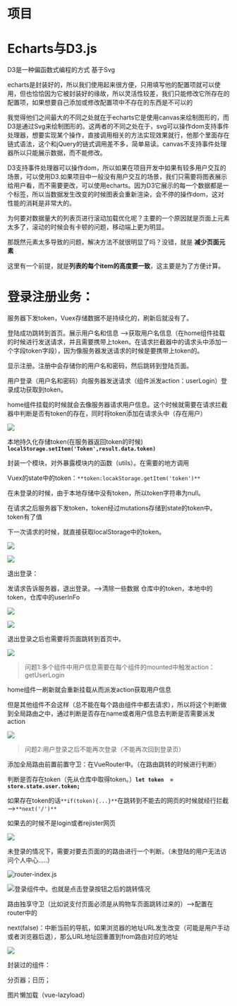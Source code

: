 # 项目



# Echarts与D3.js

D3是一种偏函数式编程的方式 基于Svg

echarts是封装好的，所以我们使用起来很方便，只用填写他的配置项就可以使用，但也恰恰因为它被封装好的缘故，所以灵活性较差，我们只能修改它所存在的配置项，如果想要自己添加或修改配置项中不存在的东西是不可以的

我觉得他们之间最大的不同之处就在于echarts它是使用canvas来绘制图形的，而D3是通过Svg来绘制图形的。这两者的不同之处在于，svg可以操作dom支持事件处理器，想要实现某个操作，直接调用相关的方法实现效果就行，他那个里面存在链式语法，这个和jQuery的链式调用差不多，简单易读。canvas不支持事件处理器所以只能展示数据，而不能修改。


D3支持事件处理器可以操作dom，所以如果在项目开发中如果有较多用户交互的场景，可以使用D3.如果项目中一般没有用户交互的场景，我们只需要将图表展示给用户看，而不需要更改，可以使用echarts。因为D3它展示的每一个数据都是一个标签，所以当数据发生改变的时候图表会重新渲染，会不停的操作dom，这对性能的消耗是非常大的。



为何要对数据量大的列表页进行滚动加载优化呢？主要的一个原因就是页面上元素太多了，滚动的时候会有卡顿的问题，移动端上更为明显。

那既然元素太多导致的问题，解决方法不就很明显了吗？没错，就是 **减少页面元素**

这里有一个前提，就是**列表的每个item的高度要一致**，这主要是为了方便计算。




# 登录注册业务：

服务器下发token，Vuex存储数据不是持续化的，刷新后就没有了。

登陆成功跳转到首页。展示用户名和信息 —>获取用户名信息（在home组件挂载的时候进行发送请求，并且需要携带上token。在请求拦截器中的请求头中添加一个字段token字段），因为像服务器发送请求的时候是要携带上token的。



显示注册。注册中会存储你的用户名和密码，然后跳转到登陆页面。

用户登录（用户名和密码）向服务器发送请求（组件派发action：userLogin）登录成功获取到token。

home组件挂载的时候就会去像服务器请求用户信息。这个时候就需要在请求拦截器中判断是否有token的存在，同时将token添加在请求头中（存在用户）

![](image/image.png "")

本地持久化存储token(在服务器返回token的时候) **`localStorage.setItem('Token',result.data.token)`**

封装一个模块，对外暴露模块内的函数（utils）。在需要的地方调用



Vuex的state中的token：`**token:locakStorage.getItem('token')**`

在未登录的时候，由于本地存储中没有token，所以token字符串为null。

在请求之后服务器下发token，token经过mutations存储到state的token中。token有了值

下一次请求的时候，就直接获取localStorage中的token。

![](image/image_1.png "")

![](image/image_2.png "")

退出登录：

发请求告诉服务器，退出登录。—>清除一些数据 仓库中的token，本地中的token，仓库中的userInFo

![](image/image_3.png "")

![](image/image_4.png "")

退出登录之后也需要将页面跳转到首页中。

![](image/image_5.png "")



> 问题1:多个组件中用户信息需要在每个组件的mounted中触发action：getUserLogin


home组件一刷新就会重新挂载从而派发action获取用户信息

但是其他组件不会这样（总不能在每个路由组件中都去请求），所以将这个判断做到全局路由之中，通过判断是否存在name或者用户信息去判断是否需要派发action

![](image/image_6.png "")

> 问题2:用户登录之后不能再次登录（不能再次回到登录页）


添加全局路由前置前置守卫：在VueRouter中。（在路由跳转的时候进行判断）

判断是否存在token（先从仓库中取得token。）**`let token  = store.state.user.token;`**

如果存在token的话`**if(token){...}**`在跳转到不能去的网页的时候就经行拦截—>`**next('/')**`

如果去的时候不是login或者rejister网页

![](image/image_7.png "")

未登录的情况下，需要对要去页面的的路由进行一个判断。（未登陆的用户无法访问个人中心.....）

![](image/image_8.png "router-index.js")

![](image/image_9.png "登录组件中。也就是点击登录按钮之后的跳转情况")

路由独享守卫（比如说支付页面必须是从购物车页面跳转过来的）—>配置在router中的



next(false)：中断当前的导航，如果浏览器的地址URL发生改变（可能是用户手动或者浏览器后退），那么URL地址回重置到from路由对应的地址

![](image/image_10.png "")

封装过的组件：

分页器；日历；







图片懒加载（vue-lazyload）

